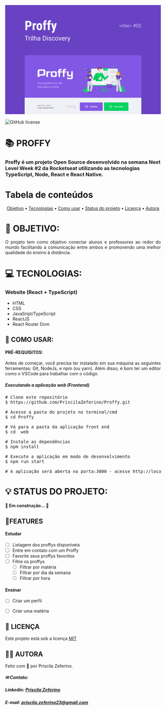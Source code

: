 <img src="/Cover.png">

![GitHub license](https://img.shields.io/static/v1?label=License&message=MIT&color=#CCC&style=<plastic>>)

# 📚 PROFFY 

### Proffy é um projeto Open Source desenvolvido na semana Next Level Week #2 da Rocketseat utilizando as tecnologias TypeScript, Node, React e React Native.

Tabela de conteúdos
=================

<p align="center">
 <a href="#-objetivo">Objetivo</a> •
 <a href="#-tecnologias">Tecnologias</a> • 
 <a href="#-como-usar">Como usar</a> • 
 <a href="#-status-do-projeto">Status do projeto</a> •
 <a href="#-licença">Licença</a> • 
 <a href="#-autora">Autora</a>

</p>

# 🚀 OBJETIVO: 

<p align="justify"> O projeto tem como objetivo conectar alunos e professores ao redor do mundo facilitando a comunicação entre ambos e promovendo uma melhor qualidade do ensino à distância. </p>

# 💻 TECNOLOGIAS:

### Website (React + TypeScript)
- HTML
- CSS
- JavaSript/TypeScript
- ReactJS
- React Router Dom

<!-- ### Server (NodeJs + TypeScript)
### Mobile (React Native + TypeScript)
-->

## 📢 COMO USAR:

#### PRÉ-REQUISITOS: 

<p align="justify">Antes de começar, você precisa ter instalado em sua máquina as seguintes ferramentas: Git, NodeJs, e npm (ou yarn). Além disso, é bom ter um editor como o VSCode para trabalhar com o código. </p>

##### Executando a aplicação web (Frontend)
<pre><span class="pl-c"><span class="pl-c">#</span> Clone este repositório</span>
$ https://github.com/PriscilaZeferino/Proffy.git

<span class="pl-c"><span class="pl-c">#</span> Acesse a pasta do projeto no terminal/cmd</span>
$ <span class="pl-c1">cd</span> Proffy

<span class="pl-c"><span class="pl-c">#</span> Vá para a pasta da aplicação front end </span>
$ <span class="pl-c1">cd</span>  web

<span class="pl-c"><span class="pl-c">#</span> Instale as dependências</span>
$ npm install

<span class="pl-c"><span class="pl-c">#</span> Execute a aplicação em modo de desenvolvimento</span>
$ npm run start

<span class="pl-c"><span class="pl-c">#</span> A aplicação será aberta na porta:3000 - acesse http://localhost:3000 </span>
</pre>

# 💡 STATUS DO PROJETO:

<h4 align="justify"> 
	🚧  Em construção...  🚧
</h4>

## 📌FEATURES

   #### Estudar
   
   - [ ] Listagem dos proffys disponiveis
   - [ ] Entre em contato com um Proffy
   - [ ] Favorite seus proffys favoritos
   - [ ] Filtre os proffys
        - [ ] Filtrar por matéria
        - [ ] Filtrar por dia da semana
        - [ ] Filtrar por hora
   
   #### Ensinar 
   - [ ] Criar um perfil
   - [ ] Criar uma matéria
   

## 📃 LICENÇA
Este projeto está sob a licença <a href="https://github.com/PriscilaZeferino/Proffy/blob/master/LICENSE">MIT</a>

## 👧🏻 AUTORA

 Feito com 🧡 por Priscila Zeferino.
 
##### ✉ Contato:

##### Linkedin: <a href="https://www.linkedin.com/in/priscila-zeferino-594b5b175/"> Priscila Zeferino</a>

##### E-mail: priscila.zeferino23@gmail.com
